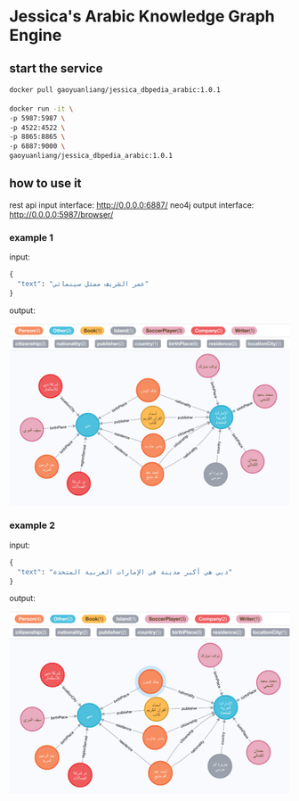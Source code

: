 # Jessica's Arabic Knowledge Graph Engine

## start the service

```bash
docker pull gaoyuanliang/jessica_dbpedia_arabic:1.0.1

docker run -it \
-p 5987:5987 \
-p 4522:4522 \
-p 8865:8865 \
-p 6887:9000 \
gaoyuanliang/jessica_dbpedia_arabic:1.0.1 
```

## how to use it

rest api input interface: http://0.0.0.0:6887/
neo4j output interface: http://0.0.0.0:5987/browser/


### example 1

input:

```python
{
  "text": "عمر الشريف ممثل سينمائي"
}
```

output:

<img src="WX20201211-224422@2x.png" width=600>

### example 2

input:

```python
{
  "text": "دبي هي أكبر مدينة في الإمارات العربية المتحدة"
}
```

output:

<img src="WX20201211-232620@2x.png" width=600>
